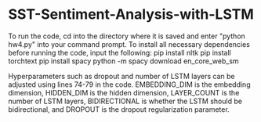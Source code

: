 # SST-Sentiment-Analysis-with-LSTM

To run the code, cd into the directory where it is saved and enter "python hw4.py" into your command prompt. To install all necessary dependencies before running the code, input the following:
pip install nltk
pip install torchtext
pip install spacy
python -m spacy download en_core_web_sm

Hyperparameters such as dropout and number of LSTM layers can be adjusted using lines 74-79 in the code. EMBEDDING_DIM is the embedding dimension, HIDDEN_DIM is the hidden dimension, LAYER_COUNT is the number of LSTM layers, BIDIRECTIONAL is whether the LSTM should be bidirectional, and DROPOUT is the dropout regularization parameter.
